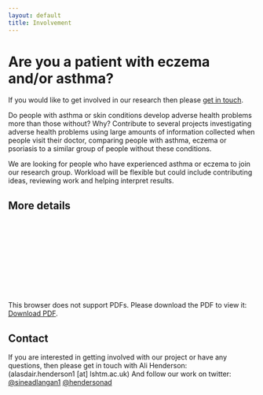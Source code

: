 ```yaml
---
layout: default
title: Involvement
---
```

# Are you a patient with eczema and/or asthma? 
If you would like to get involved in our research then please [get in touch](mailto:alasdair.henderson1@lshtm.ac.uk). 

Do people with asthma or skin conditions develop adverse health problems more than those without? Why?
Contribute to several projects investigating adverse health problems using large amounts of information collected when people visit their doctor, 
comparing people with asthma, eczema or psoriasis to a similar group of people without these conditions.  

We are looking for people who have experienced asthma or eczema to join our research group. 
Workload will be flexible but could include contributing ideas, reviewing work and helping interpret results.

## More details
<object data="https://a-henderson91.github.io/MICAC/pages/PPI people in research v4.pdf" type="application/pdf" width="750px" height="750px">
    <embed src="https://a-henderson91.github.io/MICAC/pages/PPI people in research v4.pdf" type="application/pdf">
        <p>This browser does not support PDFs. Please download the PDF to view it: <a href="https://a-henderson91.github.io/MICAC/pages/PPI people in research v4.pdf">Download PDF</a>.</p>
    </embed>
</object>

## Contact
If you are interested in getting involved with our project or have any questions, then please get in touch with Ali Henderson: (alasdair.henderson1 [at] lshtm.ac.uk)
And follow our work on twitter: [@sineadlangan1](https://twitter.com/sineadlangan1) [@hendersonad](https://twitter.com/hendersonad) 
